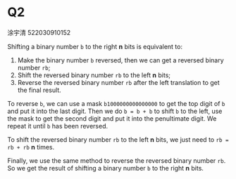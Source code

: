# Q2
涂宇清 522030910152

Shifting a binary number ```b``` to the right **n** bits is equivalent to:
1. Make the binary number ```b``` reversed, then we can get a reversed binary number ```rb```;
2. Shift the reversed binary number ```rb``` to the left **n** bits;
3. Reverse the reversed binary number ```rb``` after the left translation to get the final result.

To reverse ```b```, we can use a mask ```b1000000000000000``` to get the top digit of ```b``` and put it into the last digit. Then we do ```b = b + b``` to shift ```b``` to the left, use the mask to get the second digit and put it into the penultimate digit. We repeat it until ```b``` has been reversed.

To shift the reversed binary number ```rb``` to the left **n** bits, we just need to ```rb = rb + rb``` **n** times.

Finally, we use the same method to reverse the reversed binary number ```rb```. So we get the result of shifting a binary number ```b``` to the right **n** bits.